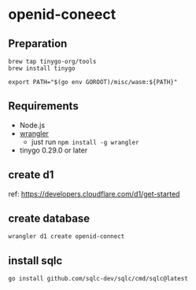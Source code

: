 # openid-coneect

## Preparation

```shell
brew tap tinygo-org/tools
brew install tinygo
```

```shell
export PATH="$(go env GOROOT)/misc/wasm:${PATH}"
```

## Requirements

- Node.js
- [wrangler](https://developers.cloudflare.com/workers/wrangler/)
  - just run `npm install -g wrangler`
- tinygo 0.29.0 or later

## create d1

ref: https://developers.cloudflare.com/d1/get-started


## create database

```shell
wrangler d1 create openid-connect
```

## install sqlc

```shell
go install github.com/sqlc-dev/sqlc/cmd/sqlc@latest
```
